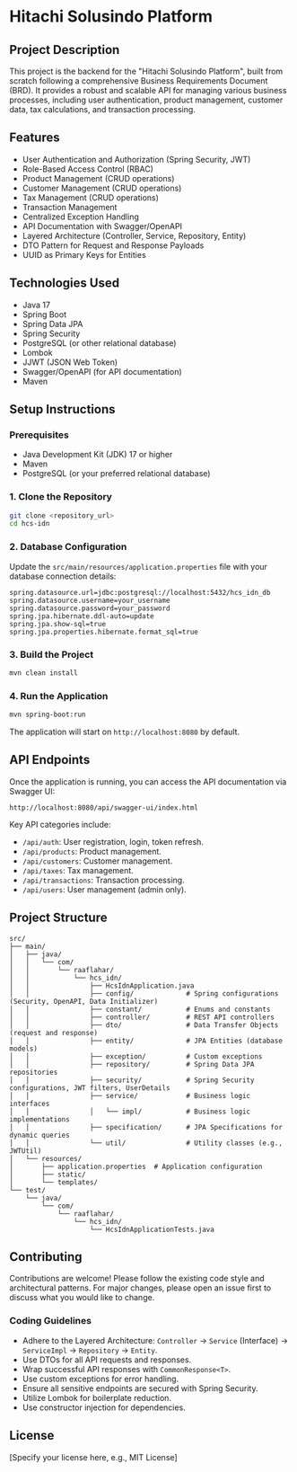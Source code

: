 # Hitachi Solusindo Platform

## Project Description
This project is the backend for the "Hitachi Solusindo Platform", built from scratch following a comprehensive Business Requirements Document (BRD). It provides a robust and scalable API for managing various business processes, including user authentication, product management, customer data, tax calculations, and transaction processing.

## Features
- User Authentication and Authorization (Spring Security, JWT)
- Role-Based Access Control (RBAC)
- Product Management (CRUD operations)
- Customer Management (CRUD operations)
- Tax Management (CRUD operations)
- Transaction Management
- Centralized Exception Handling
- API Documentation with Swagger/OpenAPI
- Layered Architecture (Controller, Service, Repository, Entity)
- DTO Pattern for Request and Response Payloads
- UUID as Primary Keys for Entities

## Technologies Used
- Java 17
- Spring Boot
- Spring Data JPA
- Spring Security
- PostgreSQL (or other relational database)
- Lombok
- JJWT (JSON Web Token)
- Swagger/OpenAPI (for API documentation)
- Maven

## Setup Instructions

### Prerequisites
- Java Development Kit (JDK) 17 or higher
- Maven
- PostgreSQL (or your preferred relational database)

### 1. Clone the Repository
```bash
git clone <repository_url>
cd hcs-idn
```

### 2. Database Configuration
Update the `src/main/resources/application.properties` file with your database connection details:

```properties
spring.datasource.url=jdbc:postgresql://localhost:5432/hcs_idn_db
spring.datasource.username=your_username
spring.datasource.password=your_password
spring.jpa.hibernate.ddl-auto=update
spring.jpa.show-sql=true
spring.jpa.properties.hibernate.format_sql=true
```

### 3. Build the Project
```bash
mvn clean install
```

### 4. Run the Application
```bash
mvn spring-boot:run
```

The application will start on `http://localhost:8080` by default.

## API Endpoints

Once the application is running, you can access the API documentation via Swagger UI:

`http://localhost:8080/api/swagger-ui/index.html`

Key API categories include:
- `/api/auth`: User registration, login, token refresh.
- `/api/products`: Product management.
- `/api/customers`: Customer management.
- `/api/taxes`: Tax management.
- `/api/transactions`: Transaction processing.
- `/api/users`: User management (admin only).

## Project Structure

```
src/
├── main/
│   ├── java/
│   │   └── com/
│   │       └── raaflahar/
│   │           └── hcs_idn/
│   │               ├── HcsIdnApplication.java
│   │               ├── config/             # Spring configurations (Security, OpenAPI, Data Initializer)
│   │               ├── constant/           # Enums and constants
│   │               ├── controller/         # REST API controllers
│   │               ├── dto/                # Data Transfer Objects (request and response)
│   │               ├── entity/             # JPA Entities (database models)
│   │               ├── exception/          # Custom exceptions
│   │               ├── repository/         # Spring Data JPA repositories
│   │               ├── security/           # Spring Security configurations, JWT filters, UserDetails
│   │               ├── service/            # Business logic interfaces
│   │               │   └── impl/           # Business logic implementations
│   │               ├── specification/      # JPA Specifications for dynamic queries
│   │               └── util/               # Utility classes (e.g., JWTUtil)
│   └── resources/
│       ├── application.properties  # Application configuration
│       ├── static/
│       └── templates/
└── test/
    └── java/
        └── com/
            └── raaflahar/
                └── hcs_idn/
                    └── HcsIdnApplicationTests.java
```

## Contributing

Contributions are welcome! Please follow the existing code style and architectural patterns. For major changes, please open an issue first to discuss what you would like to change.

### Coding Guidelines
- Adhere to the Layered Architecture: `Controller` -> `Service` (Interface) -> `ServiceImpl` -> `Repository` -> `Entity`.
- Use DTOs for all API requests and responses.
- Wrap successful API responses with `CommonResponse<T>`.
- Use custom exceptions for error handling.
- Ensure all sensitive endpoints are secured with Spring Security.
- Utilize Lombok for boilerplate reduction.
- Use constructor injection for dependencies.

## License

[Specify your license here, e.g., MIT License]